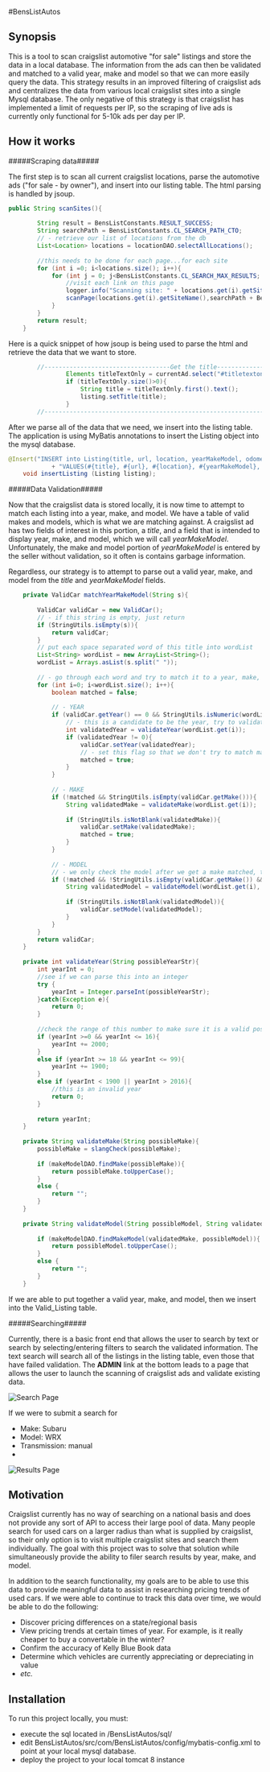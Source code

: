 #BensListAutos

## Synopsis

This is a tool to scan craigslist automotive "for sale" listings and store the data in a local database.  The information from the ads can then be validated and matched to a valid year, make and model so that we can more easily query the data.  This strategy results in an improved filtering of craigslist ads and centralizes the data from various local craigslist sites into a single Mysql database.  The only negative of this strategy is that craigslist has implemented a limit of requests per IP, so the scraping of live ads is currently only functional for 5-10k ads per day per IP.

## How it works

#####Scraping data#####

The first step is to scan all current craigslist locations, parse the automotive ads ("for sale - by owner"), and insert into our listing table.  The html parsing is handled by jsoup.
```java
public String scanSites(){
		
		String result = BensListConstants.RESULT_SUCCESS;
		String searchPath = BensListConstants.CL_SEARCH_PATH_CTO;
		// - retrieve our list of locations from the db
		List<Location> locations = locationDAO.selectAllLocations();
		
		//this needs to be done for each page...for each site
		for (int i =0; i<locations.size(); i++){
			for (int j = 0; j<BensListConstants.CL_SEARCH_MAX_RESULTS; j+=BensListConstants.CL_SEARCH_RESULTS_PER_PAGE){
				//visit each link on this page
				logger.info("Scanning site: " + locations.get(i).getSiteName() + " Page Offset:" + j);
				scanPage(locations.get(i).getSiteName(),searchPath + BensListConstants.CL_SEARCH_PATH_PAGE_PARAM + j);
			}
		}
		return result;
	}
```

Here is a quick snippet of how jsoup is being used to parse the html and retrieve the data that we want to store.
```java
        //-----------------------------------Get the title-------------------------------------------------------------
				Elements titleTextOnly = currentAd.select("#titletextonly");
				if (titleTextOnly.size()>0){
					String title = titleTextOnly.first().text();
					listing.setTitle(title);
				}
        //-------------------------------------------------------------------------------------------------------------
```

After we parse all of the data that we need, we insert into the listing table.  The application is using MyBatis annotations to insert the Listing object into the mysql database.
```java
@Insert("INSERT into Listing(title, url, location, yearMakeModel, odometer, vehicleCondition, cylinders, drive, fuel, color, titleStatus, size, transmission, vehicleType, description, price, postedDate, validateStatus) "
			+ "VALUES(#{title}, #{url}, #{location}, #{yearMakeModel}, #{odometer}, #{condition}, #{cylinders}, #{drive}, #{fuel}, #{color}, #{titleStatus}, #{size}, #{transmission}, #{type}, #{description}, #{price}, #{postedDate}, #{validateStatus})")
	void insertListing (Listing listing);
```

#####Data Validation#####

Now that the craigslist data is stored locally, it is now time to attempt to match each listing into a year, make, and model.  We have a table of valid makes and models, which is what we are matching against.  A craigslist ad has two fields of interest in this portion, a *title*, and a field that is intended to display year, make, and model, which we will call *yearMakeModel*.  Unfortunately, the make and model portion of *yearMakeModel* is entered by the seller without validation, so it often is contains garbage information.

Regardless, our strategy is to attempt to parse out a valid year, make, and model from the *title* and *yearMakeModel* fields.  

```java
	private ValidCar matchYearMakeModel(String s){
		
		ValidCar validCar = new ValidCar();
		// - if this string is empty, just return
		if (StringUtils.isEmpty(s)){
			return validCar;
		}
		// put each space separated word of this title into wordList
		List<String> wordList = new ArrayList<String>();
		wordList = Arrays.asList(s.split(" "));
		
		// - go through each word and try to match it to a year, make, or a model.  Once matched, remove it from the arrayList
		for (int i=0; i<wordList.size(); i++){
			boolean matched = false;
				
			// - YEAR
			if (validCar.getYear() == 0 && StringUtils.isNumeric(wordList.get(i))){
				// - this is a candidate to be the year, try to validate
				int validatedYear = validateYear(wordList.get(i));
				if (validatedYear != 0){
					validCar.setYear(validatedYear);
					// - set this flag so that we don't try to match make/model of this word.
					matched = true;
				}
			}
			
			// - MAKE
			if (!matched && StringUtils.isEmpty(validCar.getMake())){
				String validatedMake = validateMake(wordList.get(i));
					
				if (StringUtils.isNotBlank(validatedMake)){
					validCar.setMake(validatedMake);
					matched = true;
				}
			}
			
			// - MODEL
			// - we only check the model after we get a make matched, this is to improve our query to match a model.
			if (!matched && !StringUtils.isEmpty(validCar.getMake()) && StringUtils.isEmpty(validCar.getModel())){
				String validatedModel = validateModel(wordList.get(i), validCar.getMake());
					
				if (StringUtils.isNotBlank(validatedModel)){
					validCar.setModel(validatedModel);
				}
			}
		}
		return validCar;
	}
	
	private int validateYear(String possibleYearStr){
		int yearInt = 0;
		//see if we can parse this into an integer
		try {
			yearInt = Integer.parseInt(possibleYearStr);
		}catch(Exception e){
			return 0;
		}
		
		//check the range of this number to make sure it is a valid possibility.
		if (yearInt >=0 && yearInt <= 16){
			yearInt += 2000;
		}
		else if (yearInt >= 18 && yearInt <= 99){
			yearInt += 1900;
		} 
		else if (yearInt < 1900 || yearInt > 2016){
			//this is an invalid year
			return 0;
		}
		
		return yearInt;
	}
	
	private String validateMake(String possibleMake){
		possibleMake = slangCheck(possibleMake);
		
		if (makeModelDAO.findMake(possibleMake)){
			return possibleMake.toUpperCase();
		}
		else {
			return "";
		}
	}
	
	private String validateModel(String possibleModel, String validatedMake){
		
		if (makeModelDAO.findMakeModel(validatedMake, possibleModel)){
			return possibleModel.toUpperCase();
		}
		else {
			return "";
		}
	}
```

If we are able to put together a valid year, make, and model, then we insert into the Valid_Listing table.  

#####Searching#####

Currently, there is a basic front end that allows the user to search by text or search by selecting/entering filters to search the validated information.  The text search will search all of the listings in the listing table, even those that have failed validation.  The **ADMIN** link at the bottom leads to a page that allows the user to launch the scanning of craigslist ads and validate existing data.

![Search Page](http://i.imgur.com/aXsqboM.png)

If we were to submit a search for 
 - Make: Subaru
 - Model: WRX
 - Transmission: manual
 - 
![Results Page](http://i.imgur.com/8dkiIgN.png)


## Motivation

Craigslist currently has no way of searching on a national basis and does not provide any sort of API to access their large pool of data.  Many people search for used cars on a larger radius than what is supplied by craigslist, so their only option is to visit multiple craigslist sites and search them individually.  The goal with this project was to solve that solution while simultaneously provide the ability to filer search results by year, make, and model.

In addition to the search functionality, my goals are to be able to use this data to provide meaningful data to assist in researching pricing trends of used cars.  If we were able to continue to track this data over time, we would be able to do the following:

 - Discover pricing differences on a state/regional basis
 - View pricing trends at certain times of year.  For example, is it really cheaper to buy a convertable in the winter?
 - Confirm the accuracy of Kelly Blue Book data
 - Determine which vehicles are currently appreciating or depreciating in value
 - *etc.*


## Installation

To run this project locally, you must:
 - execute the sql located in /BensListAutos/sql/
 - edit BensListAutos/src/com/BensListAutos/config/mybatis-config.xml to point at your local mysql database.
 - deploy the project to your local tomcat 8 instance
